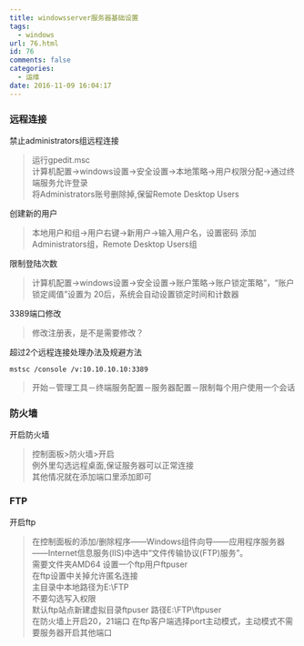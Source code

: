 ```yaml
---
title: windowsserver服务器基础设置
tags:
  - windows
url: 76.html
id: 76
comments: false
categories:
  - 运维
date: 2016-11-09 16:04:17
---
```


### 远程连接

禁止administrators组远程连接

> 运行gpedit.msc  
> 计算机配置->windows设置->安全设置->本地策略->用户权限分配->通过终端服务允许登录  
> 将Administrators账号删除掉,保留Remote Desktop Users

创建新的用户

> 本地用户和组->用户右键->新用户->输入用户名，设置密码 添加Administrators组，Remote Desktop Users组

限制登陆次数

> 计算机配置->windows设置->安全设置->账户策略->账户锁定策略”，“账户锁定阈值”设置为 20后，系统会自动设置锁定时间和计数器

3389端口修改

> 修改注册表，是不是需要修改？

超过2个远程连接处理办法及规避方法

    mstsc /console /v:10.10.10.10:3389
    

> 开始－管理工具－终端服务配置－服务器配置－限制每个用户使用一个会话

### 防火墙

开启防火墙

> 控制面板>防火墙>开启  
> 例外里勾选远程桌面,保证服务器可以正常连接  
> 其他情况就在添加端口里添加即可

### FTP

开启ftp

> 在控制面板的添加/删除程序——Windows组件向导——应用程序服务器——Internet信息服务(IIS)中选中“文件传输协议(FTP)服务”。  
> 需要文件夹AMD64 设置一个ftp用户ftpuser  
> 在ftp设置中关掉允许匿名连接  
> 主目录中本地路径为E:\\FTP  
> 不要勾选写入权限  
> 默认ftp站点新建虚拟目录ftpuser 路径E:\\FTP\\ftpuser  
> 在防火墙上开启20，21端口 在ftp客户端选择port主动模式，主动模式不需要服务器开启其他端口